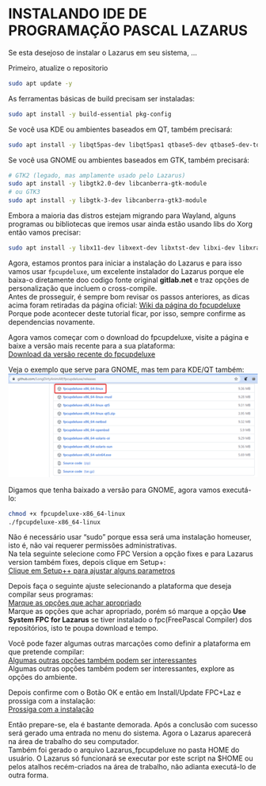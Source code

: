 # INSTALANDO IDE DE PROGRAMAÇÃO PASCAL LAZARUS
Se esta desejoso de instalar o Lazarus em seu sistema, ...

Primeiro, atualize o repositorio
```bash
sudo apt update -y
```

As ferramentas básicas de build precisam ser instaladas:
```bash
sudo apt install -y build-essential pkg-config
```

Se você usa KDE ou ambientes baseados em QT, também precisará:
```bash
sudo apt install -y libqt5pas-dev libqt5pas1 qtbase5-dev qtbase5-dev-tools libqt5x11extras5-dev
```

Se você usa GNOME ou ambientes baseados em GTK, também precisará:
```bash
# GTK2 (legado, mas amplamente usado pelo Lazarus)
sudo apt install -y libgtk2.0-dev libcanberra-gtk-module 
# ou GTK3
sudo apt install -y libgtk-3-dev libcanberra-gtk3-module
```

Embora a maioria das distros estejam migrando para Wayland, alguns programas ou bibliotecas que iremos usar ainda estão usando libs do Xorg então vamos precisar:  
```bash
sudo apt install -y libx11-dev libxext-dev libxtst-dev libxi-dev libxrandr-dev libxinerama-dev libxrender-dev libxt-dev
```
Agora, estamos prontos para iniciar a instalação do Lazarus e para isso vamos usar `fpcupdeluxe`, um excelente instalador do Lazarus porque ele baixa-o diretamente doo codigo fonte original **gitlab.net** e traz opções de personalização que incluem o cross-compile.  
Antes de prosseguir, é sempre bom revisar os passos anteriores, as dicas acima foram retiradas da página oficial:
[Wiki da página do fpcupdeluxe](https://wiki.lazarus.freepascal.org/fpcupdeluxe)  
Porque pode acontecer deste tutorial ficar, por isso, sempre confirme as dependencias novamente.

Agora vamos começar com o download do fpcupdeluxe, visite a página e baixe a versão mais recente para a sua plataforma:  
[Download da versão recente do fpcupdeluxe](https://github.com/newpascal/fpcupdeluxe/releases/latest)  

Veja o exemplo que serve para GNOME, mas tem para KDE/QT também:  
![Baixando o fpcupdeluxe](../img/instalacao_linux_fpcupdeluge1.png)

Digamos que tenha baixado a versão para GNOME, agora vamos executá-lo:  
```bash
chmod +x fpcupdeluxe-x86_64-linux
./fpcupdeluxe-x86_64-linux
```
Não é necessário usar “sudo” porque essa será uma instalação homeuser, isto é, não vai requerer permissões administrativas.  
Na tela seguinte selecione como FPC Version a opção fixes e para Lazarus version também fixes, depois clique em Setup+:  
[Clique em Setup++ para ajustar alguns parametros](../img/instalacao_linux_fpcupdeluge2.png)  

Depois faça o seguinte ajuste selecionando a plataforma que deseja compilar seus programas:  
[Marque as opções que achar apropriado](../img/instalacao_linux_instalador1.png)    
Marque as opções que achar apropriado, porém só marque a opção **Use System FPC for Lazarus** se tiver instalado o fpc(FreePascal Compiler) dos repositórios, isto te poupa download e tempo.  

Você pode fazer algumas outras marcações como definir a plataforma em que pretende compilar:  
[Algumas outras opções também podem ser interessantes](../img/instalacao_linux_fpcupdeluge3.png)    
Algumas outras opções também podem ser interessantes, explore as opções do ambiente.  

Depois confirme com o Botão OK e então em Install/Update FPC+Laz e prossiga com a instalação:  
[Prossiga com a instalação](instalacao_linux_fpcupdeluge4.png)  

Então prepare-se, ela é bastante demorada. Após a conclusão com sucesso será gerado uma entrada no menu do sistema. Agora o Lazarus aparecerá na área de trabalho do seu computador.  
Também foi gerado o arquivo Lazarus_fpcupdeluxe no pasta HOME do usuário. O Lazarus só funcionará se executar por este script na $HOME ou pelos atalhos recém-criados na área de trabalho, não adianta executá-lo de outra forma.  






